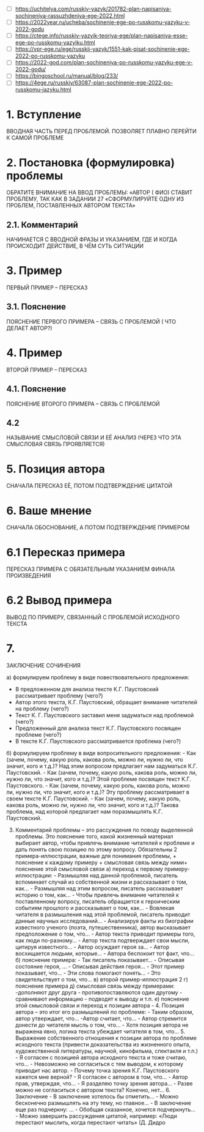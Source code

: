 - [ ] https://uchitelya.com/russkiy-yazyk/201782-plan-napisaniya-sochineniya-rassuzhdeniya-ege-2022.html
- [ ] https://2022year.ru/ucheba/sochinenie-ege-po-russkomu-yazyku-v-2022-godu
- [ ] https://ctege.info/russkiy-yazyik-teoriya-ege/plan-napisaniya-esse-ege-po-russkomu-yazyiku.html
- [ ] https://vpr-ege.ru/ege/russkij-yazyk/1551-kak-pisat-sochinenie-ege-2022-po-russkomu-yazyku
- [ ] https://2022-god.com/plan-sochineniya-po-russkomu-yazyku-ege-v-2022-godu/
- [ ] https://bingoschool.ru/manual/blog/233/
- [ ] https://4ege.ru/russkiy/63087-plan-sochinenie-ege-2022-po-russkomu-jazyku.html

# 1. Вступление
 ВВОДНАЯ ЧАСТЬ ПЕРЕД ПРОБЛЕМОЙ. ПОЗВОЛЯЕТ ПЛАВНО ПЕРЕЙТИ К САМОЙ ПРОБЛЕМЕ
 
 # 2. Постановка (формулировка) проблемы
 ОБРАТИТЕ ВНИМАНИЕ НА ВВОД ПРОБЛЕМЫ: «АВТОР ( ФИО) СТАВИТ ПРОБЛЕМУ, ТАК КАК В ЗАДАНИИ 27 «СФОРМУЛИРУЙТЕ ОДНУ ИЗ ПРОБЛЕМ, ПОСТАВЛЕННЫХ АВТОРОМ ТЕКСТА»
 
 ## 2.1. Комментарий
 НАЧИНАЕТСЯ С ВВОДНОЙ ФРАЗЫ И УКАЗАНИЕМ, ГДЕ И КОГДА ПРОИСХОДИТ ДЕЙСТВИЕ, В ЧЁМ СУТЬ СИТУАЦИИ
 
 # 3. Пример
 ПЕРВЫЙ ПРИМЕР – ПЕРЕСКАЗ
 
 ## 3.1. Пояснение
 ПОЯСНЕНИЕ ПЕРВОГО ПРИМЕРА – СВЯЗЬ С ПРОБЛЕМОЙ ( ЧТО ДЕЛАЕТ АВТОР?)
 
 # 4. Пример
 ВТОРОЙ ПРИМЕР – ПЕРЕСКАЗ
 
 ## 4.1. Пояснение
 ПОЯСНЕНИЕ ВТОРОГО ПРИМЕРА – СВЯЗЬ С ПРОБЛЕМОЙ
 
 ## 4.2
 НАЗЫВАНИЕ СМЫСЛОВОЙ СВЯЗИ И ЕЁ АНАЛИЗ (ЧЕРЕЗ ЧТО ЭТА СМЫСЛОВАЯ СВЯЗЬ ПРОЯВЛЯЕТСЯ)
 
# 5. Позиция автора
СНАЧАЛА ПЕРЕСКАЗ ЕЁ, ПОТОМ ПОДТВЕРЖДЕНИЕ ЦИТАТОЙ

# 6. Ваше мнение
СНАЧАЛА ОБОСНОВАНИЕ, А ПОТОМ ПОДТВЕРЖДЕНИЕ ПРИМЕРОМ
 
 # 6.1 Пересказ примера
 ПЕРЕСКАЗ ПРИМЕРА С ОБЯЗАТЕЛЬНЫМ УКАЗАНИЕМ ФИНАЛА ПРОИЗВЕДЕНИЯ
 
 # 6.2 Вывод примера
 ВЫВОД ПО ПРИМЕРУ, СВЯЗАННЫЙ С ПРОБЛЕМОЙ ИСХОДНОГО ТЕКСТА
 
 # 7.
 ЗАКЛЮЧЕНИЕ СОЧИНЕНИЯ
 
 а) формулируем проблему в виде повествовательного предложения:
 - В предложенном для анализа тексте К.Г. Паустовский рассматривает проблему (чего?)
 - Автор этого текста, К.Г. Паустовский,  обращает внимание читателей на проблему (чего?)
 - Текст К. Г. Паустовского заставил меня задуматься над проблемой (чего?)
 - Предложенный для анализа текст К.Г. Паустовского посвящен проблеме (чего?)
 - В тексте К.Г. Паустовского рассматривается проблема (чего?)
 
 б) формулируем  проблему в виде вопросительного предложения: - Как (зачем, почему, какую роль, какова роль, можно ли, нужно ли, что значит, кого и т.д.)?  Над этим вопросом предлагает нам задуматься К.Г. Паустовский. - Как (зачем, почему, какую роль, какова роль, можно ли, нужно ли, что значит, кого и т.д.)? Этой проблеме посвящен текст К.Г. Паустовского. - Как (зачем, почему, какую роль, какова роль, можно ли, нужно ли, что значит, кого и т.д.)? Эту проблему рассматривает в своем тексте К.Г. Паустовский. - Как (зачем, почему, какую роль, какова роль, можно ли, нужно ли, что значит, кого и т.д.)? Такова проблема, над которой предлагает нам поразмышлять К.Г. Паустовский.
 
 3. Комментарий проблемы – это рассуждения по поводу выделенной проблемы. Это пояснение того, какой жизненный материал выбирает автор, чтобы привлечь внимание читателей к  проблеме и дать понять свою позицию по этому вопросу. Обязательны 2 примера-иллюстрации, важные для понимания  проблемы,    +  пояснение  к  каждому  примеру  +  смысловая  связь  между  ними+ пояснение этой смысловой связи а)  переход к первому примеру- иллюстрации: -  Размышляя  над  данной  проблемой,  писатель  вспоминает  случай  из  собственной  жизни  и рассказывает о том, как… - Размышляя над этим вопросом, писатель рассказывает историю о том, как… -  Чтобы  привлечь  внимание  читателей  к  поставленному  вопросу,  писатель  обращается  к героическим событиям прошлого и рассказывает о том, как… -  Вовлекая  читателя  в  размышления  над  этой  проблемой,  писатель  приводит  данные  научных исследований… -  Анализируя  факты  из  биографии  известного  ученого  (поэта,  путешественника),  автор высказывает предположение о том, что… - Автор текста приводит примеры того, как люди по-разному… - Автор текста подтверждает свои мысли, цитируя известного… - Автор осуждает героя за… - Автор восхищается людьми, которые… - Автора беспокоит тот факт, что… б) пояснение примера: - Так писатель показывает… - Описывая состояние героя, … - Описывая действия героя… - Этот пример показывает, что… - Эти слова помогают понять… - Это свидетельствует о том, что…  в) второй пример-иллюстрация 
2  г) пояснение примера д) смысловая связь между примерами: -дополняют друг друга - противопоставляются один другому - сравнивают информацию - подводят к выводу и т.п. е) пояснение этой смысловой связи и переход к позиции автора - 4. Позиция автора – это итог его размышлений по проблеме: - Таким образом, автор утверждает, что… -Автор считает, что… - Автор стремится донести до читателя мысль о том, что… - Хотя позиция автора не выражена явно, логика текста убеждает читателя в том, что…  5. Выражение собственного отношения к позиции автора по проблеме исходного текста (привести доказательства из жизненного опыта, художественной литературы, научной,  кинофильма, спектакля и т.п.) - Я согласен с позицией автора исходного текста и тоже считаю, что… - Невозможно не согласиться с тем выводом, к которому приводит нас автор. - Почему точка зрения К.Г. Паустовского кажется мне верной? - Я согласен с автором в том, что… -  Автор прав, утверждая, что… - Я разделяю точку зрения автора… - Разве можно не согласиться с автором текста? Конечно, нет… 6. Заключение - В заключение хотелось бы отметить… - Можно бесконечно размышлять на эту тему, но главное… - В заключение еще раз подчеркну: … - Обобщая сказанное, хочется подчеркнуть… -  Можно  завершить  рассуждения  цитатой,  например:  «Люди  перестают  мыслить,  когда перестают читать» (Д. Дидро
 
